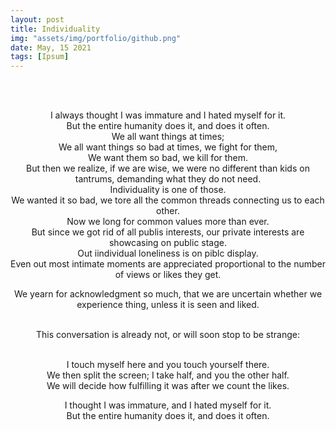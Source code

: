 ```yaml
---
layout: post
title: Individuality
img: "assets/img/portfolio/github.png"
date: May, 15 2021
tags: [Ipsum]
---
```


<br><br>
<div align="center">



I always thought I was immature and I hated myself for it.<br>
But the entire humanity does it, and does it often.<br>
We all want things at times;<br>
We all want things so bad at times, we fight for them,<br>
We want them so bad, we kill for them. <br>
But then we realize, if we are wise, we were no different than kids on tantrums, demanding what they do not need.<br>
Individuality is one of those.<br>
We wanted it so bad, we tore all the common threads connecting us to each other.<br>
Now we long for common values more than ever.<br>
But since we got rid of all publis interests, our private interests are showcasing on public stage.<br>
Out iindividual loneliness is on piblc display.<br>
Even out most intimate moments are appreciated proportional to the number of views or likes they get.<br> 

We yearn for acknowledgment so much, that we are uncertain whether we experience thing, unless it is seen and liked.<br><br>

This conversation is already not, or will soon stop to be strange:<br><br>
  
I touch myself here and you touch yourself there.<br>
We then split the screen; I take half, and you the other half.<br>
We will decide how fulfilling it was after we count the likes. <br>
  
I thought I was immature, and I hated myself for it.<br>
But the entire humanity does it, and does it often.<br>

</div>
<br><br>
<br><br>
<br><br>
<br><br>
<br><br>
<br><br>
